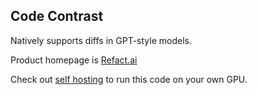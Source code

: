 ## Code Contrast

Natively supports diffs in GPT-style models.

Product homepage is [Refact.ai](https://refact.ai)

Check out [self hosting](https://github.com/smallcloudai/code-contrast/tree/main/refact_self_hosting) to run this code on your own GPU.



